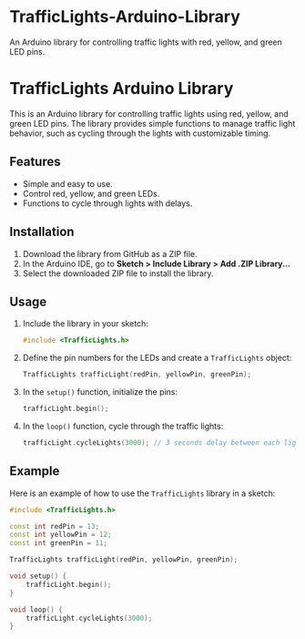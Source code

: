 # TrafficLights-Arduino-Library
An Arduino library for controlling traffic lights with red, yellow, and green LED pins.
# TrafficLights Arduino Library

This is an Arduino library for controlling traffic lights using red, yellow, and green LED pins. The library provides simple functions to manage traffic light behavior, such as cycling through the lights with customizable timing.

## Features
- Simple and easy to use.
- Control red, yellow, and green LEDs.
- Functions to cycle through lights with delays.

## Installation

1. Download the library from GitHub as a ZIP file.
2. In the Arduino IDE, go to **Sketch > Include Library > Add .ZIP Library...**
3. Select the downloaded ZIP file to install the library.

## Usage

1. Include the library in your sketch:
    ```cpp
    #include <TrafficLights.h>
    ```
2. Define the pin numbers for the LEDs and create a `TrafficLights` object:
    ```cpp
    TrafficLights trafficLight(redPin, yellowPin, greenPin);
    ```
3. In the `setup()` function, initialize the pins:
    ```cpp
    trafficLight.begin();
    ```
4. In the `loop()` function, cycle through the traffic lights:
    ```cpp
    trafficLight.cycleLights(3000); // 3 seconds delay between each light
    ```

## Example

Here is an example of how to use the `TrafficLights` library in a sketch:

```cpp
#include <TrafficLights.h>

const int redPin = 13;
const int yellowPin = 12;
const int greenPin = 11;

TrafficLights trafficLight(redPin, yellowPin, greenPin);

void setup() {
    trafficLight.begin();
}

void loop() {
    trafficLight.cycleLights(3000);
}
